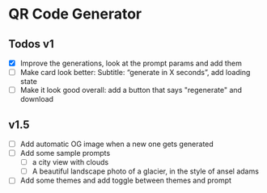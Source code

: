 # QR Code Generator

## Todos v1

- [x] Improve the generations, look at the prompt params and add them
- [ ] Make card look better: Subtitle: “generate in X seconds”, add loading state
- [ ] Make it look good overall: add a button that says "regenerate" and download

## v1.5

- [ ] Add automatic OG image when a new one gets generated
- [ ] Add some sample prompts
  - [ ] a city view with clouds
  - [ ] A beautiful landscape photo of a glacier, in the style of ansel adams
- [ ] Add some themes and add toggle between themes and prompt
